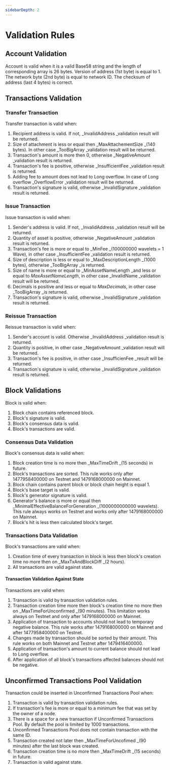 ```yaml
---
sidebarDepth: 2
---
```


# Validation Rules

## Account Validation

Account is valid when it is a valid Base58 string and the length of corresponding array is 26 bytes. Version of address \(1st byte\) is equal to 1. The network byte \(2nd byte\) is equal to network ID. The checksum of address \(last 4 bytes\) is correct.

## Transactions Validation

### Transfer Transaction

Transfer transaction is valid when:

1. Recipient address is valid. If not, _InvalidAddress _validation result will be returned.
2. Size of attachment is less or equal then _MaxAttachementSize _\(140 bytes\). In other case _TooBigArray _validation result will be returned.
3. Transaction's amount is more then 0, otherwise _NegativeAmount _validation result is returned.
4. Transaction's fee is positive, otherwise _InsufficientFee _validation result is returned.
5. Adding fee to amount does not lead to Long overflow. In case of Long overflow _OverflowError _validation result will be returned.
6. Transaction's signature is valid, otherwise _InvalidSignature _validation result is returned.

### Issue Transaction

Issue transaction is valid when:

1. Sender's address is valid. If not, _InvalidAddress _validation result will be returned.
2. Quantity of asset is positive, otherwise _NegativeAmount _validation result is returned.
3. Transaction's fee is more or equal to _MinFee _\(100000000 wavelets = 1 Wave\), in other case _InsufficientFee _validation result is returned.
4. Size of description is less or equal to _MaxDescriptionLength _\(1000 bytes\), otherwise _TooBigArray _is returned.
5. Size of name is more or equal to _MinAssetNameLength _and less or equal to _MaxAssetNameLength_, in other case _InvalidName _validation result will be returned.
6. Decimals is positive and less or equal to _MaxDecimals_, in other case _TooBigArray _is returned.
7. Transaction's signature is valid, otherwise _InvalidSignature _validation result is returned.

### Reissue Transaction

Reissue transaction is valid when:

1. Sender's account is valid. Otherwise _InvalidAddress _validation result is returned.
2. Quantity is positive, in other case _NegativeAmount _validation result will be returned.
3. Transaction's fee is positive, in other case _InsufficienFee _result will be returned.
4. Transaction's signature is valid, otherwise _InvalidSignature _validation result is returned.

## Block Validations

Block is valid when:

1. Block chain contains referenced block.
2. Block's signature is valid.
3. Block's consensus data is valid.
4. Block's transactions are valid.

### Consensus Data Validation

Block's consensus data is valid when:

1. Block creation time is no more then _MaxTimeDrift _\(15 seconds\) in future.
2. Block's transactions are sorted. This rule works only after 1477958400000 on Testnet and 1479168000000 on Mainnet.
3. Block chain contains parent block or block chain height is equal 1.
4. Block's base target is valid.
5. Block's generator signature is valid.
6. Generator's balance is more or equal then _MinimalEffectiveBalanceForGeneration _\(1000000000000 wavelets\). This rule always works on Testnet and works only after 1479168000000 on Mainnet.
7. Block's hit is less then calculated block's target.

### Transactions Data Validation

Block's transactions are valid when:

1. Creation time of every transaction in block is less then block's creation time no more then on _MaxTxAndBlockDiff _\(2 hours\).
2. All transactions are valid against state.

#### Transaction Validation Against State

Transactions are valid when:

1. Transaction is valid by transaction validation rules.
2. Transaction creation time more then block's creation time no more then on _MaxTimeForUnconfirmed _\(90 minutes\). This limitation works always on Testnet and only after 1479168000000 on Mainnet.
3. Application of transaction to accounts should not lead to temporary negative balance. This rule works after 1479168000000 on Mainnet and after 1477958400000 on Testnet.
4. Changes made by transaction should be sorted by their amount. This rule works on both Mainnet and Testnet after 1479416400000.
5. Application of transaction's amount to current balance should not lead to Long overflow.
6. After application of all block's transactions affected balances should not be negative.

## Unconfirmed Transactions Pool Validation

Transaction could be inserted in Unconfirmed Transactions Pool when:

1. Transaction is valid by transaction validation rules.
2. If transaction's fee is more or equal to a minimum fee that was set by the owner of a node.
3. There is a space for a new transaction if Unconfirmed Transactions Pool. By default the pool is limited by 1000 transactions.
4. Unconfirmed Transactions Pool does not contain transaction with the same ID.
5. Transaction created not later then _MaxTimeForUncofimed _\(90 minutes\) after the last block was created.
6. Transaction creation time is no more then _MaxTimeDrift _\(15 seconds\) in future.
7. Transaction is valid against state.

